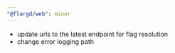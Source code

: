 ```yaml
---
"@flargd/web": minor
---
```


- update urls to the latest endpoint for flag resolution
- change error logging path
